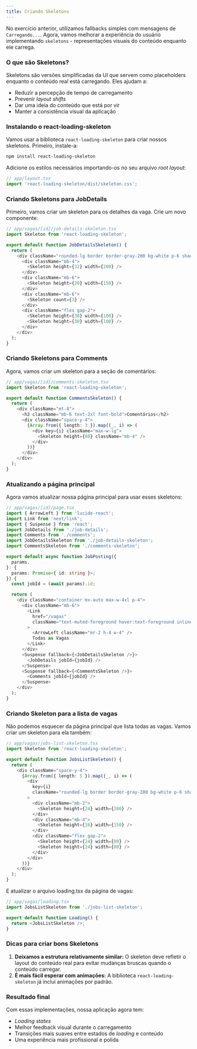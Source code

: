 ```yaml
---
title: Criando Skeletons
---
```


No exercício anterior, utilizamos fallbacks simples com mensagens de `Carregando...`. Agora, vamos melhorar a experiência do usuário implementando `skeletons` - representações visuais do conteúdo enquanto ele carrega.

### O que são Skeletons?

Skeletons são versões simplificadas da UI que servem como placeholders enquanto o conteúdo real está carregando. Eles ajudam a:

- Reduzir a percepção de tempo de carregamento
- Prevenir _layout shifts_
- Dar uma ideia do conteúdo que está por vir
- Manter a consistência visual da aplicação

### Instalando o react-loading-skeleton

Vamos usar a biblioteca `react-loading-skeleton` para criar nossos skeletons. Primeiro, instale-a:

```bash
npm install react-loading-skeleton
```

Adicione os estilos necessários importando-os no seu arquivo _root layout_:

```typescript
// app/layout.tsx
import 'react-loading-skeleton/dist/skeleton.css';
```

### Criando Skeletons para JobDetails

Primeiro, vamos criar um skeleton para os detalhes da vaga. Crie um novo componente:

```typescript
// app/vagas/[id]/job-details-skeleton.tsx
import Skeleton from 'react-loading-skeleton';

export default function JobDetailsSkeleton() {
  return (
    <div className="rounded-lg border border-gray-200 bg-white p-6 shadow-md">
      <div className="mb-4">
        <Skeleton height={32} width={200} />
      </div>
      <div className="mb-6">
        <Skeleton height={20} width={150} />
      </div>
      <div className="mb-6">
        <Skeleton count={3} />
      </div>
      <div className="flex gap-2">
        <Skeleton height={30} width={100} />
        <Skeleton height={30} width={100} />
      </div>
    </div>
  );
}
```

### Criando Skeletons para Comments

Agora, vamos criar um skeleton para a seção de comentários:

```typescript
// app/vagas/[id]/comments-skeleton.tsx
import Skeleton from 'react-loading-skeleton';

export default function CommentsSkeleton() {
  return (
    <div className="mt-8">
      <h2 className="mb-6 text-2xl font-bold">Comentários</h2>
      <div className="space-y-4">
        {Array.from({ length: 3 }).map((_, i) => (
          <div key={i} className="max-w-lg">
            <Skeleton height={80} className="mb-4" />
          </div>
        ))}
      </div>
    </div>
  );
}
```

### Atualizando a página principal

Agora vamos atualizar nossa página principal para usar esses skeletons:

```typescript
// app/vagas/[id]/page.tsx
import { ArrowLeft } from 'lucide-react';
import Link from 'next/link';
import { Suspense } from 'react';
import JobDetails from './job-details';
import Comments from './comments';
import JobDetailsSkeleton from './job-details-skeleton';
import CommentsSkeleton from './comments-skeleton';

export default async function JobPosting({
  params,
}: {
  params: Promise<{ id: string }>;
}) {
  const jobId = (await params).id;

  return (
    <div className="container mx-auto max-w-4xl p-4">
      <div className="mb-6">
        <Link
          href="/vagas"
          className="text-muted-foreground hover:text-foreground inline-flex items-center"
        >
          <ArrowLeft className="mr-2 h-4 w-4" />
          Todas as Vagas
        </Link>
      </div>
      <Suspense fallback={<JobDetailsSkeleton />}>
        <JobDetails jobId={jobId} />
      </Suspense>
      <Suspense fallback={<CommentsSkeleton />}>
        <Comments jobId={jobId} />
      </Suspense>
    </div>
  );
}
```

### Criando Skeleton para a lista de vagas

Não podemos esquecer da página principal que lista todas as vagas. Vamos criar um skeleton para ela também:

```typescript
// app/vagas/jobs-list-skeleton.tsx
import Skeleton from 'react-loading-skeleton';

export default function JobsListSkeleton() {
  return (
    <div className="space-y-4">
      {Array.from({ length: 5 }).map((_, i) => (
        <div
          key={i}
          className="rounded-lg border border-gray-200 bg-white p-6 shadow-md"
        >
          <div className="mb-2">
            <Skeleton height={24} width={200} />
          </div>
          <div className="mb-4">
            <Skeleton height={16} width={150} />
          </div>
          <div className="flex gap-2">
            <Skeleton height={24} width={80} />
            <Skeleton height={24} width={80} />
          </div>
        </div>
      ))}
    </div>
  );
}
```

E atualizar o arquivo loading.tsx da página de vagas:

```typescript
// app/vagas/loading.tsx
import JobsListSkeleton from './jobs-list-skeleton';

export default function Loading() {
  return <JobsListSkeleton />;
}
```

### Dicas para criar bons Skeletons

1. **Deixamos a estrutura relativamente similar:** O skeleton deve refletir o layout do conteúdo real para evitar mudanças bruscas quando o conteúdo carregar.
2. **É mais fácil esperar com animações:** A biblioteca `react-loading-skeleton` já inclui animações por padrão.

### Resultado final

Com essas implementações, nossa aplicação agora tem:

- _Loading states_
- Melhor feedback visual durante o carregamento
- Transições mais suaves entre estados de _loading_ e conteúdo
- Uma experiência mais profissional e polida
